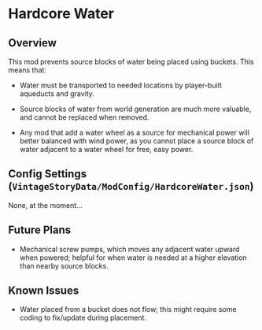 Hardcore Water
=================

Overview
--------

This mod prevents source blocks of water being placed using buckets. This means that:

 * Water must be transported to needed locations by player-built aqueducts and gravity.

 * Source blocks of water from world generation are much more valuable, and cannot be replaced when removed.

 * Any mod that add a water wheel as a source for mechanical power will better balanced with wind power, as you cannot place a source block of water adjacent to a water wheel for free, easy power.


Config Settings (`VintageStoryData/ModConfig/HardcoreWater.json`)
--------

None, at the moment...


Future Plans
--------

 * Mechanical screw pumps, which moves any adjacent water upward when powered; helpful for when water is needed at a higher elevation than nearby source blocks.


Known Issues
--------

 * Water placed from a bucket does not flow; this might require some coding to fix/update during placement.
